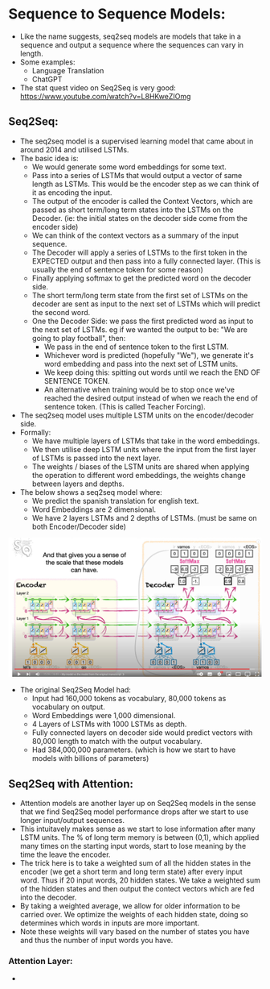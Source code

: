 # Sequence to Sequence Models:

- Like the name suggests, seq2seq models are models that take in a sequence and output a sequence where the sequences can vary in length. 
- Some examples: 
    - Language Translation
    - ChatGPT
- The stat quest video on Seq2Seq is very good: https://www.youtube.com/watch?v=L8HKweZIOmg

## Seq2Seq:
- The seq2seq model is a supervised learning model that came about in around 2014 and utilised LSTMs.
- The basic idea is:
    - We would generate some word embeddings for some text.
    - Pass into a series of LSTMs that would output a vector of same length as LSTMs. This would be the encoder step as we can think of it as encoding the input. 
    - The output of the encoder is called the Context Vectors, which are passed as short term/long term states into the LSTMs on the Decoder. (ie: the initial states on the decoder side come from the encoder side)
    - We can think of the context vectors as a summary of the input sequence. 
    - The Decoder will apply a series of LSTMs to the first token in the EXPECTED output and then pass into a fully connected layer. (This is usually the end of sentence token for some reason)
    - Finally applying softmax to get the predicted word on the decoder side.
    - The short term/long term state from the first set of LSTMs on the decoder are sent as input to the next set of LSTMs which will predict the second word. 
    - One the Decoder Side: we pass the first predicted word as input to the next set of LSTMs. eg if we wanted the output to be: "We are going to play football", then:
        - We pass in the end of sentence token to the first LSTM.
        - Whichever word is predicted (hopefully "We"), we generate it's word embedding and pass into the next set of LSTM units. 
        - We keep doing this: spitting out words until we reach the END OF SENTENCE TOKEN. 
        - An alternative when training would be to stop once we've reached the desired output instead of when we reach the end of sentence token. (This is called Teacher Forcing). 
- The seq2seq model uses multiple LSTM units on the encoder/decoder side. 
- Formally:
    - We have multiple layers of LSTMs that take in the word embeddings.
    - We then utilise deep LSTM units where the input from the first layer of LSTMs is passed into the next layer.
    - The weights / biases of the LSTM units are shared when applying the operation to different word embeddings, the weights change between layers and depths. 
- The below shows a seq2seq model where:
    - We predict the spanish translation for english text. 
    - Word Embeddings are 2 dimensional.
    - We have 2 layers LSTMs and 2 depths of LSTMs. (must be same on both Encoder/Decoder side)
<img src="./graphics/seq2seq.png" width="1000"/>

- The original Seq2Seq Model had:
    - Input had 160,000 tokens as vocabulary, 80,000 tokens as vocabulary on output. 
    - Word Embeddings were 1,000 dimensional. 
    - 4 Layers of LSTMs with 1000 LSTMs as depth. 
    - Fully connected layers on decoder side would predict vectors with 80,000 length to match with the output vocabulary. 
    - Had 384,000,000 parameters. (which is how we start to have models with billions of parameters)

## Seq2Seq with Attention: 
- Attention models are another layer up on Seq2Seq models in the sense that we find Seq2Seq model performance drops after we start to use longer input/output sequences. 
- This intuitavely makes sense as we start to lose information after many LSTM units. The % of long term memory is between (0,1), which applied many times on the starting input words, start to lose meaning by the time the leave the encoder. 
- The trick here is to take a weighted sum of all the hidden states in the encoder (we get a short term and long term state) after every input word. Thus if 20 input words, 20 hidden states. We take a weighted sum of the hidden states and then output the contect vectors which are fed into the decoder. 
- By taking a weighted average, we allow for older information to be carried over. We optimize the weights of each hidden state, doing so determines which words in inputs are more important. 
- Note these weights will vary based on the number of states you have and thus the number of input words you have. 

### Attention Layer: 
- 